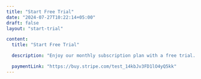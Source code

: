 ```yaml
---
title: "Start Free Trial"
date: "2024-07-27T10:22:14+05:00"
draft: false
layout: "start-trial"

content:
  title: "Start Free Trial"

  description: "Enjoy our monthly subscription plan with a free trial. Experience all the features risk-free and cancel your subscription at any time with no commitments."

  paymentLink: "https://buy.stripe.com/test_14kbJv3FD1lO4yQ5kk"
---
```

